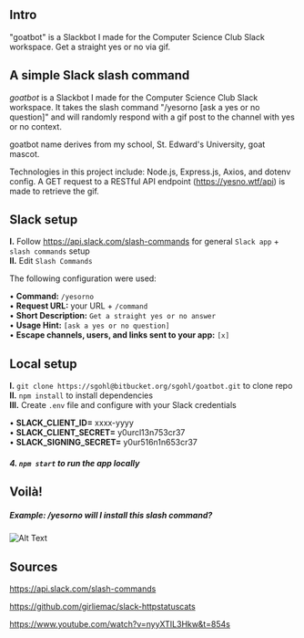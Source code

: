 ## Intro

"goatbot" is a Slackbot I made for the Computer Science Club Slack workspace. Get a straight yes or no via gif.

## A simple Slack slash command

_goatbot_ is a Slackbot I made for the Computer Science Club Slack workspace. It takes the slash command "/yesorno [ask a yes or no question]" and will randomly respond with a gif post to the channel with yes or no context.

goatbot name derives from my school, St. Edward's University, goat mascot.

Technologies in this project include: Node.js, Express.js, Axios, and dotenv config. A GET request to a RESTful API endpoint (https://yesno.wtf/api) is made to retrieve the gif.

## Slack setup

**I.** Follow https://api.slack.com/slash-commands for general `Slack app` + `slash commands` setup  
**II.** Edit `Slash Commands`

The following configuration were used:

• **Command:** `/yesorno`  
• **Request URL:** your URL + `/command`  
• **Short Description:** `Get a straight yes or no answer`  
• **Usage Hint:** `[ask a yes or no question]`  
• **Escape channels, users, and links sent to your app:** `[x]`

## Local setup

**I.** `git clone https://sgohl@bitbucket.org/sgohl/goatbot.git` to clone repo  
**II.** `npm install` to install dependencies  
**III.** Create `.env` file and configure with your Slack credentials

• **SLACK_CLIENT_ID=** xxxx-yyyy  
• **SLACK_CLIENT_SECRET=** y0urcl13n753cr37  
• **SLACK_SIGNING_SECRET=** y0ur516n1n653cr37

##### 4. `npm start` to run the app locally

## Voilà!

##### Example: **/yesorno will I install this slash command?**

![Alt Text](https://yesno.wtf/assets/yes/2-5df1b403f2654fa77559af1bf2332d7a.gif)

## Sources

https://api.slack.com/slash-commands

https://github.com/girliemac/slack-httpstatuscats

https://www.youtube.com/watch?v=nyyXTIL3Hkw&t=854s
